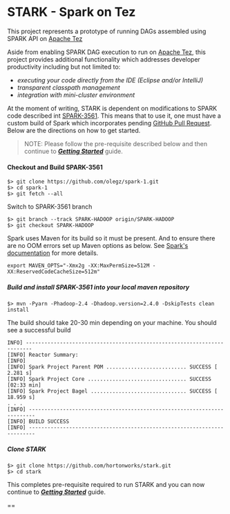 STARK - Spark on Tez
============

This project represents a prototype of running DAGs assembled using SPARK API on [Apache Tez](http://tez.apache.org/)

Aside from enabling SPARK DAG execution to run on [Apache Tez](http://tez.apache.org/), this project provides additional functionality which addresses developer productivity including but not limited to:
 * _executing your code directly from the IDE (Eclipse and/or IntelliJ)_
 * _transparent classpath management_ 
 * _integration with mini-cluster environment_ 
 
At the moment of writing, STARK is dependent on modifications to SPARK code described int [SPARK-3561](https://issues.apache.org/jira/browse/SPARK-3561). 
This means that to use it, one must have a custom build of Spark which incorporates pending [GitHub Pull Request](https://github.com/apache/spark/pull/2422).
Below are the directions on how to get started.

> NOTE: Please follow the pre-requisite described below and then continue to [**_Getting Started_**](https://github.com/hortonworks/spark-on-tez/wiki/Getting-Started) guide.

#### Checkout and Build SPARK-3561
```
$> git clone https://github.com/olegz/spark-1.git
$> cd spark-1
$> git fetch --all
```

Switch to SPARK-3561 branch

```
$> git branch --track SPARK-HADOOP origin/SPARK-HADOOP
$> git checkout SPARK-HADOOP
```
Spark uses Maven for its build so it must be present. And to ensure there are no OOM errors set up Maven options as below. 
See [Spark's documentation](https://spark.apache.org/docs/latest/building-with-maven.html) for more details.

```
export MAVEN_OPTS="-Xmx2g -XX:MaxPermSize=512M -XX:ReservedCodeCacheSize=512m"
```

##### Build and install SPARK-3561 into your local maven repository

```
$> mvn -Pyarn -Phadoop-2.4 -Dhadoop.version=2.4.0 -DskipTests clean install
```
The build should take 20-30 min depending on your machine. You should see a successful build
```
INFO] ------------------------------------------------------------------------
[INFO] Reactor Summary:
[INFO]
[INFO] Spark Project Parent POM .......................... SUCCESS [  2.281 s]
[INFO] Spark Project Core ................................ SUCCESS [02:33 min]
[INFO] Spark Project Bagel ............................... SUCCESS [ 18.959 s]
. . .
[INFO] ------------------------------------------------------------------------
[INFO] BUILD SUCCESS
[INFO] ------------------------------------------------------------------------
```

##### Clone STARK

```
$> git clone https://github.com/hortonworks/stark.git
$> cd stark
```

This completes pre-requisite required to run STARK and you can now 
continue to [**_Getting Started_**](https://github.com/hortonworks/spark-on-tez/wiki/Getting-Started) guide.

==



